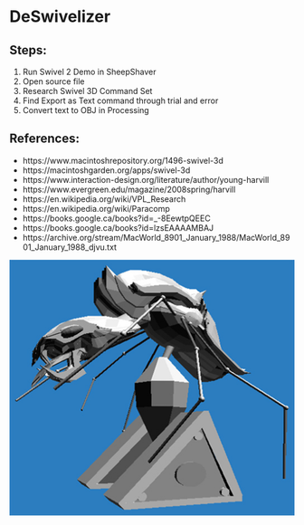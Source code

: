 # DeSwivelizer

## Steps:
<ol>
	<li>Run Swivel 2 Demo in SheepShaver</li>
	<li>Open source file</li>
	<li>Research Swivel 3D Command Set</li>
	<li>Find Export as Text command through trial and error</li>
	<li>Convert text to OBJ in Processing</li>
</ol>

## References:
<ul>
	<li>https://www.macintoshrepository.org/1496-swivel-3d</li>
	<li>https://macintoshgarden.org/apps/swivel-3d</li>
	<li>https://www.interaction-design.org/literature/author/young-harvill</li>
	<li>https://www.evergreen.edu/magazine/2008spring/harvill</li>
	<li>https://en.wikipedia.org/wiki/VPL_Research</li>
	<li>https://en.wikipedia.org/wiki/Paracomp</li>
	<li>https://books.google.ca/books?id=_-8EewtpQEEC</li>
	<li>https://books.google.ca/books?id=lzsEAAAAMBAJ</li>
	<li>https://archive.org/stream/MacWorld_8901_January_1988/MacWorld_8901_January_1988_djvu.txt</li>
</ul>

<img src="./docs/beastie.jpg">